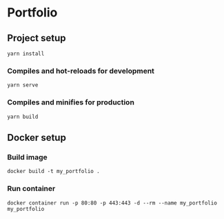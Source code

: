 # Portfolio

## Project setup

```
yarn install
```

### Compiles and hot-reloads for development

```
yarn serve
```

### Compiles and minifies for production

```
yarn build
```

## Docker setup

### Build image

```
docker build -t my_portfolio .
```

### Run container

```
docker container run -p 80:80 -p 443:443 -d --rm --name my_portfolio my_portfolio
```
